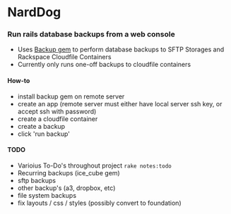 # NardDog

### Run rails database backups from a web console

* Uses [Backup gem](https://github.com/meskyanichi/backup) to perform database backups to SFTP Storages and Rackspace Cloudfile Containers
* Currently only runs one-off backups to cloudfile containers

#### How-to

* install backup gem on remote server
* create an app (remote server must either have local server ssh key, or accept ssh with password)
* create a cloudfile container
* create a backup
* click 'run backup'

#### TODO
* Varioius To-Do's throughout project `rake notes:todo`
* Recurring backups (ice_cube gem)
* sftp backups
* other backup's (a3, dropbox, etc)
* file system backups
* fix layouts / css / styles (possibly convert to foundation)